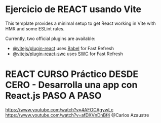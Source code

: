 # Ejercicio de REACT usando Vite 

This template provides a minimal setup to get React working in Vite with HMR and some ESLint rules.

Currently, two official plugins are available:

- [@vitejs/plugin-react](https://github.com/vitejs/vite-plugin-react/blob/main/packages/plugin-react/README.md) uses [Babel](https://babeljs.io/) for Fast Refresh
- [@vitejs/plugin-react-swc](https://github.com/vitejs/vite-plugin-react-swc) uses [SWC](https://swc.rs/) for Fast Refresh



# REACT CURSO Práctico DESDE CERO - Desarrolla una app con React.js PASO A PASO
https://www.youtube.com/watch?v=4AFOCAgywLc
https://www.youtube.com/watch?v=afDXVnDnBf4
@Carlos Azaustre
